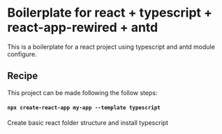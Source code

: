 # Boilerplate for react + typescript + react-app-rewired + antd

This is a boilerplate for a react project using typescript and antd module configure.

## Recipe

This project can be made following the follow steps:

#### `npx create-react-app my-app --template typescript`

Create basic react folder structure and install typescript
